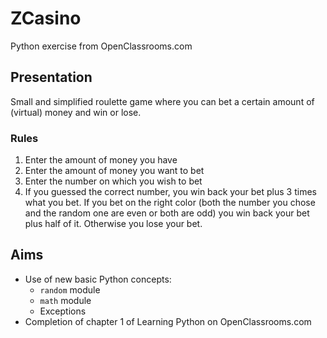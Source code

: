 # ZCasino

Python exercise from OpenClassrooms.com

## Presentation

Small and simplified roulette game where you can bet a certain amount of (virtual) money and win or lose.

### Rules

1. Enter the amount of money you have
2. Enter the amount of money you want to bet
3. Enter the number on which you wish to bet
4. If you guessed the correct number, you win back your bet plus 3 times what you bet. If you bet on the right color (both the number you chose and the random one are even or both are odd) you win back your bet plus half of it. Otherwise you lose your bet. 

## Aims

* Use of new basic Python concepts:
	* `random` module
	* `math` module
	* Exceptions
* Completion of chapter 1 of Learning Python on OpenClassrooms.com
